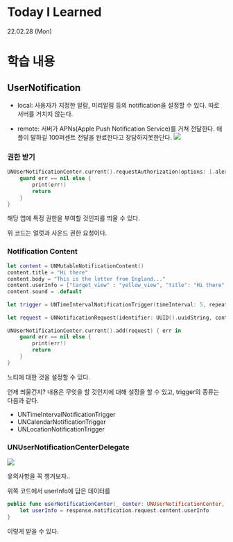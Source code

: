 # Today I Learned

22.02.28 (Mon)

# 학습 내용 

## UserNotification

- local: 사용자가 지정한 알람, 미리알림 등의 notification을 설정할 수 있다. 따로 서버를 거치지 않는다.

- remote: 서버가 APNs(Apple Push Notification Service)를 거쳐 전달한다. 애플이 말하길 100퍼센트 전달을 완료한다고 장담하지못한단다.
![](https://images.velog.io/images/yim2627/post/d5d10757-8bcb-4306-b259-6f444e7d5d48/image.png)

### 권한 받기

```swift
UNUserNotificationCenter.current().requestAuthorization(options: [.alert, .sound]) { _, err in
    guard err == nil else {
        print(err!)
        return
    }
}
```

해당 앱에 특정 권한을 부여할 것인지를 띄울 수 있다.

위 코드는 얼럿과 사운드 권한 요청이다.

### Notification Content

```swift
let content = UNMutableNotificationContent()
content.title = "Hi there"
content.body = "This is the letter from England..."
content.userInfo = ["target_view" : "yellow_view", "title": "Hi there", "body" : "This is the letter from England..."]
content.sound = .default
    
let trigger = UNTimeIntervalNotificationTrigger(timeInterval: 5, repeats: false)
    
let request = UNNotificationRequest(identifier: UUID().uuidString, content: content, trigger: trigger)
    
UNUserNotificationCenter.current().add(request) { err in
    guard err == nil else {
        print(err!)
        return
    }
}
```

노티에 대한 것을 설정할 수 있다.

언제 띄울건지? 내용은 무엇을 할 것인지에 대해 설정을 할 수 있고, trigger의 종류는 다음과 같다.

- UNTimeIntervalNotificationTrigger
- UNCalendarNotificationTrigger
- UNLocationNotificationTrigger

### UNUserNotificationCenterDelegate

![](https://images.velog.io/images/yim2627/post/28d53e9a-7fb1-438b-9bc9-af849c7dc87b/image.png)

유의사항을 꼭 챙겨보자..

위쪽 코드에서 userInfo에 담은 데이터를

```swift
public func userNotificationCenter(_ center: UNUserNotificationCenter, didReceive response: UNNotificationResponse, withCompletionHandler completionHandler: @escaping () -> Void) {
	let userInfo = response.notification.request.content.userInfo
}
```

이렇게 받을 수 있다.


